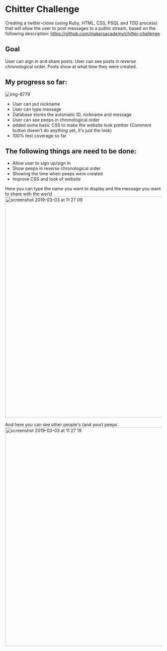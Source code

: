 Chitter Challenge
=================

Creating a twitter-clone (using Ruby, HTML, CSS, PSQL and TDD process) that will allow the user to post messages to a public stream, based on the following description: https://github.com/makersacademy/chitter-challenge


## Goal
User can sign in and share posts. User can see posts in reverse chronological order. Posts show at what time they were created.

## My progress so far:
![img-8779](https://user-images.githubusercontent.com/45072719/53694715-bad88f00-3daa-11e9-8782-0f34896e5542.JPG)

- User can put nickname
- User can type message
- Database stores the automatic ID, nickname and message
- User can see peeps in chronological order
- added some basic CSS to make the website look prettier (Comment button doesn't do anything yet, it's just the look)
- 100% test coverage so far

## The following things are need to be done:
- Allow user to sign up/sign in
- Show peeps in reverse chronological order
- Showing the time when peeps were created
- Improve CSS and look of website


Here you can type the name you want to display and the message you want to share with the world
<img width="710" alt="screenshot 2019-03-03 at 11 27 09" src="https://user-images.githubusercontent.com/45072719/53694547-574d6200-3da8-11e9-9f23-990f54e7a5f5.png">

And here you can see other people's (and your) peeps
<img width="703" alt="screenshot 2019-03-03 at 11 27 19" src="https://user-images.githubusercontent.com/45072719/53694568-a8f5ec80-3da8-11e9-9b8f-af002cadd577.png">

